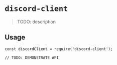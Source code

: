 # `discord-client`

> TODO: description

## Usage

```
const discordClient = require('discord-client');

// TODO: DEMONSTRATE API
```
